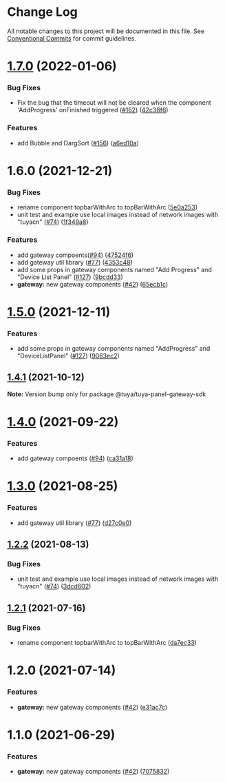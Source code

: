 # Change Log

All notable changes to this project will be documented in this file.
See [Conventional Commits](https://conventionalcommits.org) for commit guidelines.

# [1.7.0](https://github.com/tuya/tuya-panel-sdk/compare/@tuya/tuya-panel-gateway-sdk@1.6.0...@tuya/tuya-panel-gateway-sdk@1.7.0) (2022-01-06)


### Bug Fixes

* Fix the bug that the timeout will not be cleared when the component 'AddProgress' onFinished triggered ([#162](https://github.com/tuya/tuya-panel-sdk/issues/162)) ([42c38f6](https://github.com/tuya/tuya-panel-sdk/commit/42c38f6d6eb35fce87877aaa57fda94c6d4973c8))


### Features

* add Bubble and DargSort ([#156](https://github.com/tuya/tuya-panel-sdk/issues/156)) ([a6ed10a](https://github.com/tuya/tuya-panel-sdk/commit/a6ed10a981e679c4ec9691b1c9d35aaca2505ab9))





# 1.6.0 (2021-12-21)


### Bug Fixes

* rename component topbarWithArc to topBarWithArc ([5e0a253](https://github.com/tuya/tuya-panel-sdk/commit/5e0a2538e1795fc3c8cb2e2e139c9d150e4c6c42))
* unit test and example use local images instead of network images with "tuyacn" ([#74](https://github.com/tuya/tuya-panel-sdk/issues/74)) ([1f349a8](https://github.com/tuya/tuya-panel-sdk/commit/1f349a85961b82ed64b0616e0ab3cd7c923e0689))


### Features

* add gateway compoents([#94](https://github.com/tuya/tuya-panel-sdk/issues/94)) ([47524f6](https://github.com/tuya/tuya-panel-sdk/commit/47524f6e28e5485828d73211fcb1b40c0820878d))
* add gateway util library ([#77](https://github.com/tuya/tuya-panel-sdk/issues/77)) ([4353c48](https://github.com/tuya/tuya-panel-sdk/commit/4353c4886a55b8bfc8fbcfdca68992b0308915f3))
* add some props in gateway components named "Add Progress" and "Device List Panel" ([#127](https://github.com/tuya/tuya-panel-sdk/issues/127)) ([9bcdd33](https://github.com/tuya/tuya-panel-sdk/commit/9bcdd336efc6d711acddbf3e91b592126e2c559e))
* **gateway:** new gateway components ([#42](https://github.com/tuya/tuya-panel-sdk/issues/42)) ([65ecb1c](https://github.com/tuya/tuya-panel-sdk/commit/65ecb1ca23270c9410307ed910cf6487162ecc5e))





# [1.5.0](https://github.com/tuya/tuya-panel-sdk/compare/@tuya/tuya-panel-gateway-sdk@1.4.1...@tuya/tuya-panel-gateway-sdk@1.5.0) (2021-12-11)


### Features

* add some props in gateway components named "AddProgress" and "DeviceListPanel" ([#127](https://github.com/tuya/tuya-panel-sdk/issues/127)) ([9063ec2](https://github.com/tuya/tuya-panel-sdk/commit/9063ec2285a34d674db3e90b2f1a2b91fcbbd9c3))





## [1.4.1](https://github.com/tuya/tuya-panel-sdk/compare/@tuya/tuya-panel-gateway-sdk@1.4.0...@tuya/tuya-panel-gateway-sdk@1.4.1) (2021-10-12)

**Note:** Version bump only for package @tuya/tuya-panel-gateway-sdk





# [1.4.0](https://github.com/tuya/tuya-panel-sdk/compare/@tuya/tuya-panel-gateway-sdk@1.3.0...@tuya/tuya-panel-gateway-sdk@1.4.0) (2021-09-22)


### Features

* add gateway compoents ([#94](https://github.com/tuya/tuya-panel-sdk/issues/94)) ([ca31a18](https://github.com/tuya/tuya-panel-sdk/commit/ca31a18f3ca18e3a5cbf5c93e2bbd7929c3443f0))





# [1.3.0](https://github.com/tuya/tuya-panel-sdk/compare/@tuya/tuya-panel-gateway-sdk@1.2.2...@tuya/tuya-panel-gateway-sdk@1.3.0) (2021-08-25)


### Features

* add gateway util library ([#77](https://github.com/tuya/tuya-panel-sdk/issues/77)) ([d27c0e0](https://github.com/tuya/tuya-panel-sdk/commit/d27c0e019ac4266985f37a910384a230b572fcef))





## [1.2.2](https://github.com/tuya/tuya-panel-sdk/compare/@tuya/tuya-panel-gateway-sdk@1.2.1...@tuya/tuya-panel-gateway-sdk@1.2.2) (2021-08-13)


### Bug Fixes

* unit test and example use local images instead of network images with "tuyacn" ([#74](https://github.com/tuya/tuya-panel-sdk/issues/74)) ([3dcd602](https://github.com/tuya/tuya-panel-sdk/commit/3dcd60275b375719fc5905b2dd6b26111cf8f57d))





## [1.2.1](https://github.com/tuya/tuya-panel-sdk/compare/@tuya/tuya-panel-gateway-sdk@1.2.0...@tuya/tuya-panel-gateway-sdk@1.2.1) (2021-07-16)


### Bug Fixes

* rename component topbarWithArc to topBarWithArc ([da7ec33](https://github.com/tuya/tuya-panel-sdk/commit/da7ec338e17f1b10b355ce85644e5f1ef1a6059d))





# 1.2.0 (2021-07-14)


### Features

* **gateway:** new gateway components ([#42](https://github.com/tuya/tuya-panel-sdk/issues/42)) ([e31ac7c](https://github.com/tuya/tuya-panel-sdk/commit/e31ac7cb2f3389e13b5eea1c8da8542fb96bbfea))





# 1.1.0 (2021-06-29)


### Features

* **gateway:** new gateway components ([#42](https://github.com/tuya/tuya-panel-sdk/issues/42)) ([7075832](https://github.com/tuya/tuya-panel-sdk/commit/70758320137f126422a7d1fd34534287eea36bc8))
